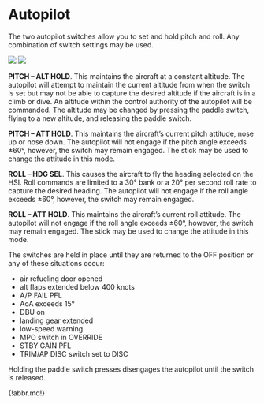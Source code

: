 # Autopilot

The two autopilot switches allow you to set and hold pitch and roll. Any combination of switch settings may be
used.

![](img/img-096-405.jpg)
![](img/img-96-1-screen.jpg)

**PITCH – ALT HOLD**. This maintains the aircraft at a constant altitude. The autopilot will attempt to maintain the
current altitude from when the switch is set but may not be able to capture the desired altitude if the aircraft is in
a climb or dive. An altitude within the control authority of the autopilot will be commanded. The altitude may be
changed by pressing the paddle switch, flying to a new altitude, and releasing the paddle switch.

**PITCH – ATT HOLD**. This maintains the aircraft’s current pitch attitude, nose up or nose down. The autopilot
will not engage if the pitch angle exceeds ±60°, however, the switch may remain engaged. The stick may be
used to change the attitude in this mode.

**ROLL – HDG SEL**. This causes the aircraft to fly the heading selected on the HSI. Roll commands are limited
to a 30° bank or a 20° per second roll rate to capture the desired heading. The autopilot will not engage if the
roll angle exceeds ±60°, however, the switch may remain engaged.

**ROLL – ATT HOLD**. This maintains the aircraft’s current roll attitude. The autopilot will not engage if the roll
angle exceeds ±60°, however, the switch may remain engaged. The stick may be used to change the attitude in
this mode.

The switches are held in place until they are returned to the OFF position or any of these situations occur:

- air refueling door opened
- alt flaps extended below 400 knots
- A/P FAIL PFL
- AoA exceeds 15°
- DBU on
- landing gear extended
- low-speed warning
- MPO switch in OVERRIDE
- STBY GAIN PFL
- TRIM/AP DISC switch set to DISC

Holding the paddle switch presses disengages the autopilot until the switch is released.

{!abbr.md!}
